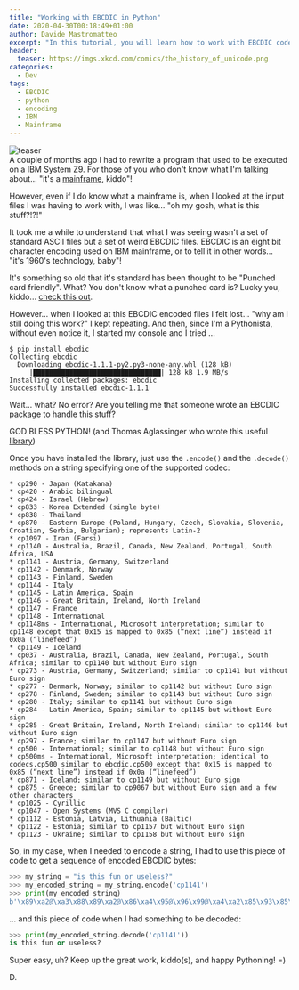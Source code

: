 ```yaml
---
title: "Working with EBCDIC in Python"
date: 2020-04-30T00:18:49+01:00
author: Davide Mastromatteo
excerpt: "In this tutorial, you will learn how to work with EBCDIC code in Python"
header:
  teaser: https://imgs.xkcd.com/comics/the_history_of_unicode.png
categories:
  - Dev
tags:
  - EBCDIC
  - python
  - encoding
  - IBM
  - Mainframe
---
```

![teaser](https://imgs.xkcd.com/comics/the_history_of_unicode.png)  
A couple of months ago I had to rewrite a program that used to be executed on a IBM System Z9. For those of you who don't know what I'm talking about... "it's a [mainframe](https://en.wikipedia.org/wiki/IBM_System_z9), kiddo"!

However, even if I do know what a mainframe is, when I looked at the input files I was having to work with, I was like... "oh my gosh, what is this stuff?!?!"

It took me a while to understand that what I was seeing wasn't a set of standard ASCII files but a set of weird EBCDIC files. EBCDIC is an eight bit character encoding used on IBM mainframe, or to tell it in other words... "it's 1960's technology, baby"!

It's something so old that it's standard has been thought to be "Punched card friendly". What? You don't know what a punched card is? Lucky you, kiddo... [check this out](https://en.wikipedia.org/wiki/Punched_card).

However... when I looked at this EBCDIC encoded files I felt lost... "why am I still doing this work?" I kept repeating. And then, since I'm a Pythonista, without even notice it, I started my console and I tried ...

```console
$ pip install ebcdic
Collecting ebcdic
  Downloading ebcdic-1.1.1-py2.py3-none-any.whl (128 kB)
     |████████████████████████████████| 128 kB 1.9 MB/s
Installing collected packages: ebcdic
Successfully installed ebcdic-1.1.1
```

Wait... what? No error? Are you telling me that someone wrote an EBCDIC package to handle this stuff? 

GOD BLESS PYTHON! 
(and Thomas Aglassinger who wrote this useful [library](https://pypi.org/project/ebcdic/))

Once you have installed the library, just use the `.encode()` and the `.decode()` methods on a string specifying one of the supported codec:

```
* cp290 - Japan (Katakana)
* cp420 - Arabic bilingual
* cp424 - Israel (Hebrew)
* cp833 - Korea Extended (single byte)
* cp838 - Thailand
* cp870 - Eastern Europe (Poland, Hungary, Czech, Slovakia, Slovenia, Croatian, Serbia, Bulgarian); represents Latin-2
* cp1097 - Iran (Farsi)
* cp1140 - Australia, Brazil, Canada, New Zealand, Portugal, South Africa, USA
* cp1141 - Austria, Germany, Switzerland
* cp1142 - Denmark, Norway
* cp1143 - Finland, Sweden
* cp1144 - Italy
* cp1145 - Latin America, Spain
* cp1146 - Great Britain, Ireland, North Ireland
* cp1147 - France
* cp1148 - International
* cp1148ms - International, Microsoft interpretation; similar to cp1148 except that 0x15 is mapped to 0x85 (“next line”) instead if 0x0a (“linefeed”)
* cp1149 - Iceland
* cp037 - Australia, Brazil, Canada, New Zealand, Portugal, South Africa; similar to cp1140 but without Euro sign
* cp273 - Austria, Germany, Switzerland; similar to cp1141 but without Euro sign
* cp277 - Denmark, Norway; similar to cp1142 but without Euro sign
* cp278 - Finland, Sweden; similar to cp1143 but without Euro sign
* cp280 - Italy; similar to cp1141 but without Euro sign
* cp284 - Latin America, Spain; similar to cp1145 but without Euro sign
* cp285 - Great Britain, Ireland, North Ireland; similar to cp1146 but without Euro sign
* cp297 - France; similar to cp1147 but without Euro sign
* cp500 - International; similar to cp1148 but without Euro sign
* cp500ms - International, Microsoft interpretation; identical to codecs.cp500 similar to ebcdic.cp500 except that 0x15 is mapped to 0x85 (“next line”) instead if 0x0a (“linefeed”)
* cp871 - Iceland; similar to cp1149 but without Euro sign
* cp875 - Greece; similar to cp9067 but without Euro sign and a few other characters
* cp1025 - Cyrillic
* cp1047 - Open Systems (MVS C compiler)
* cp1112 - Estonia, Latvia, Lithuania (Baltic)
* cp1122 - Estonia; similar to cp1157 but without Euro sign
* cp1123 - Ukraine; similar to cp1158 but without Euro sign
```

So, in my case, when I needed to encode a string, I had to use this piece of code to get a sequence of encoded EBCDIC bytes:

```python
>>> my_string = "is this fun or useless?"
>>> my_encoded_string = my_string.encode('cp1141')
>>> print(my_encoded_string)
b'\x89\xa2@\xa3\x88\x89\xa2@\x86\xa4\x95@\x96\x99@\xa4\xa2\x85\x93\x85\xa2\xa2o'
```

... and this piece of code when I had something to be decoded:

```python
>>> print(my_encoded_string.decode('cp1141'))
is this fun or useless?
```

Super easy, uh? Keep up the great work, kiddo(s), and happy Pythoning! =)

D.

